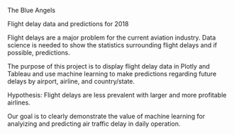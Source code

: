 The Blue Angels

Flight delay data and predictions for 2018

Flight delays are a major problem for the current aviation industry.  Data science is needed to show the statistics surrounding flight delays and if possible, predictions.  

The purpose of this project is to display flight delay data in Plotly and Tableau and use machine learning to make predictions regarding future delays by airport, airline, and country/state.

Hypothesis: Flight delays are less prevalent with larger and more profitable airlines.

Our goal is to clearly demonstrate the value of machine learning for analyizing and predicting air traffic delay in daily operation.